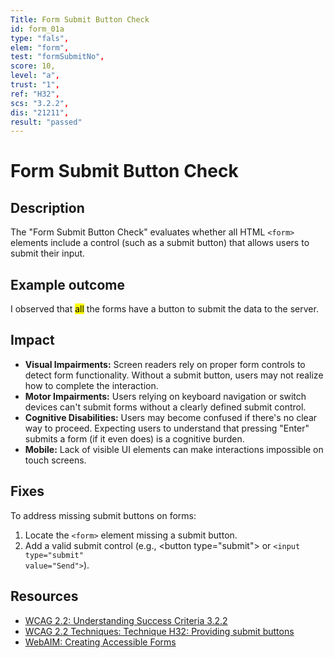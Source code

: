 ```yaml
---
Title: Form Submit Button Check
id: form_01a
type: "fals",
elem: "form",
test: "formSubmitNo",
score: 10,
level: "a",
trust: "1",
ref: "H32",
scs: "3.2.2",
dis: "21211",
result: "passed"
---
```


# Form Submit Button Check

## Description

The "Form Submit Button Check" evaluates whether all HTML <code>&lt;form&gt;</code> elements include a control (such as a submit button) that allows users to submit their input.

## Example outcome

I observed that <mark>all</mark> the forms have a button to submit the data to the server.

## Impact

- **Visual Impairments:** Screen readers rely on proper form controls to detect form functionality. Without a submit button, users may not realize how to complete the interaction.
- **Motor Impairments:** Users relying on keyboard navigation or switch devices can't submit forms without a clearly defined submit control.
- **Cognitive Disabilities:** Users may become confused if there's no clear way to proceed. Expecting users to understand that pressing "Enter" submits a form (if it even does) is a cognitive burden.
- **Mobile:** Lack of visible UI elements can make interactions impossible on touch screens.

## Fixes

To address missing submit buttons on forms:

1. Locate the <code>&lt;form&gt;</code> element missing a submit button.
2. Add a valid submit control (e.g., <doce>&lt;button type="submit"&gt;</code> or <code>&lt;input type="submit" value="Send"&gt;</code>).

## Resources

- [WCAG 2.2: Understanding Success Criteria 3.2.2](https://www.w3.org/WAI/WCAG22/Understanding/on-input)
- [WCAG 2.2 Techniques: Technique H32: Providing submit buttons](https://www.w3.org/WAI/WCAG22/Techniques/html/H32)
- [WebAIM: Creating Accessible Forms](https://webaim.org/techniques/forms/)
